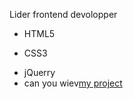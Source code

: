 Lider frontend devolopper
- HTML5
*  CSS3
+ jQuerry 
+ can you  wiev[my project](lider444.github.io/lider/)
